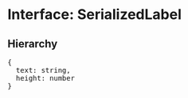 # Interface: SerializedLabel

## Hierarchy

<Hierarchy
  :extend="{name: 'SerializedUINode', link: './serialized-ui-node'}"
/>

<pre>
{
  text: string,
  height: number
}
</pre>

<script setup>
import Ref from '../../../../../components/api/Ref.vue';
import Hierarchy from '../../../../../components/api/hierarchy.vue';
</script>
